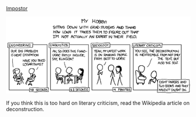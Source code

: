 [Impostor](https://xkcd.com/451)

![Impostor](./random_comic.png)

If you think this is too hard on literary criticism, read the Wikipedia article on deconstruction.

